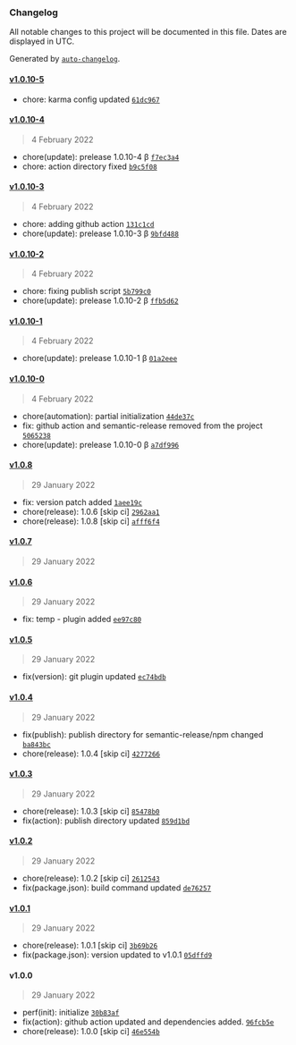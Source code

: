 ### Changelog

All notable changes to this project will be documented in this file. Dates are displayed in UTC.

Generated by [`auto-changelog`](https://github.com/CookPete/auto-changelog).

#### [v1.0.10-5](https://github.com/MSubhan01/ngx-clamp/compare/v1.0.10-4...v1.0.10-5)

- chore: karma config updated [`61dc967`](https://github.com/MSubhan01/ngx-clamp/commit/61dc9671a45b496a1a79d89fe858cc97ac6bd0a1)

#### [v1.0.10-4](https://github.com/MSubhan01/ngx-clamp/compare/v1.0.10-3...v1.0.10-4)

> 4 February 2022

- chore(update): prelease 1.0.10-4 β [`f7ec3a4`](https://github.com/MSubhan01/ngx-clamp/commit/f7ec3a43e82cc7199e0b78d8caafba37641408a6)
- chore: action directory fixed [`b9c5f08`](https://github.com/MSubhan01/ngx-clamp/commit/b9c5f08333c7ee04fa78e669e6f9f7e84a416a6f)

#### [v1.0.10-3](https://github.com/MSubhan01/ngx-clamp/compare/v1.0.10-2...v1.0.10-3)

> 4 February 2022

- chore: adding github action [`131c1cd`](https://github.com/MSubhan01/ngx-clamp/commit/131c1cdb7c77852e33aa27fbe4d391212fec1101)
- chore(update): prelease 1.0.10-3 β [`9bfd488`](https://github.com/MSubhan01/ngx-clamp/commit/9bfd48846ebfd941d26b9e224eb7a6893f4b4ef7)

#### [v1.0.10-2](https://github.com/MSubhan01/ngx-clamp/compare/v1.0.10-1...v1.0.10-2)

> 4 February 2022

- chore: fixing publish script [`5b799c0`](https://github.com/MSubhan01/ngx-clamp/commit/5b799c0a323b4e40ac823c6175a6bef10ead02d9)
- chore(update): prelease 1.0.10-2 β [`ffb5d62`](https://github.com/MSubhan01/ngx-clamp/commit/ffb5d622b51c79ee37c05cabcb6fa02019a5cbfb)

#### [v1.0.10-1](https://github.com/MSubhan01/ngx-clamp/compare/v1.0.10-0...v1.0.10-1)

> 4 February 2022

- chore(update): prelease 1.0.10-1 β [`01a2eee`](https://github.com/MSubhan01/ngx-clamp/commit/01a2eee40e84d9770680f729d241c33e8844eb6b)

#### [v1.0.10-0](https://github.com/MSubhan01/ngx-clamp/compare/v1.0.8...v1.0.10-0)

> 4 February 2022

- chore(automation): partial initialization [`44de37c`](https://github.com/MSubhan01/ngx-clamp/commit/44de37c00c558fcc2adca1292cf03546a49ece11)
- fix: github action and semantic-release removed from the project [`5065238`](https://github.com/MSubhan01/ngx-clamp/commit/5065238b64b470afd870080cd1b3bbd203946abd)
- chore(update): prelease 1.0.10-0 β [`a7df996`](https://github.com/MSubhan01/ngx-clamp/commit/a7df996819412e01a792d156d3443cab3ecca2aa)

#### [v1.0.8](https://github.com/MSubhan01/ngx-clamp/compare/v1.0.7...v1.0.8)

> 29 January 2022

- fix: version patch added [`1aee19c`](https://github.com/MSubhan01/ngx-clamp/commit/1aee19c9d35c6b7a6fbe3676487f4c63a595c78a)
- chore(release): 1.0.6 [skip ci] [`2962aa1`](https://github.com/MSubhan01/ngx-clamp/commit/2962aa1d2eb8c74943f177b3e109859dd8888c14)
- chore(release): 1.0.8 [skip ci] [`afff6f4`](https://github.com/MSubhan01/ngx-clamp/commit/afff6f48eee000a868333541f44a570352f31606)

#### [v1.0.7](https://github.com/MSubhan01/ngx-clamp/compare/v1.0.6...v1.0.7)

> 29 January 2022

#### [v1.0.6](https://github.com/MSubhan01/ngx-clamp/compare/v1.0.5...v1.0.6)

> 29 January 2022

- fix: temp - plugin added [`ee97c80`](https://github.com/MSubhan01/ngx-clamp/commit/ee97c807c9e3d7d79a6fa42dc9822b8572efef37)

#### [v1.0.5](https://github.com/MSubhan01/ngx-clamp/compare/v1.0.4...v1.0.5)

> 29 January 2022

- fix(version): git plugin updated [`ec74bdb`](https://github.com/MSubhan01/ngx-clamp/commit/ec74bdbfab747b6886a8f59a112f2e5e53865ffb)

#### [v1.0.4](https://github.com/MSubhan01/ngx-clamp/compare/v1.0.3...v1.0.4)

> 29 January 2022

- fix(publish): publish directory for semantic-release/npm changed [`ba843bc`](https://github.com/MSubhan01/ngx-clamp/commit/ba843bc94dc281e4e8c95a0a79e089d2143c124d)
- chore(release): 1.0.4 [skip ci] [`4277266`](https://github.com/MSubhan01/ngx-clamp/commit/427726670b0227e9952d6486c6a95de7f739215b)

#### [v1.0.3](https://github.com/MSubhan01/ngx-clamp/compare/v1.0.2...v1.0.3)

> 29 January 2022

- chore(release): 1.0.3 [skip ci] [`85478b0`](https://github.com/MSubhan01/ngx-clamp/commit/85478b0e0715f2ecba54f51662853af21817d1f1)
- fix(action): publish directory updated [`859d1bd`](https://github.com/MSubhan01/ngx-clamp/commit/859d1bd674e3d1b1e99ee24edba35cac7d31af23)

#### [v1.0.2](https://github.com/MSubhan01/ngx-clamp/compare/v1.0.1...v1.0.2)

> 29 January 2022

- chore(release): 1.0.2 [skip ci] [`2612543`](https://github.com/MSubhan01/ngx-clamp/commit/2612543d46c9f4ea33d1bb53662e32391b89b835)
- fix(package.json): build command updated [`de76257`](https://github.com/MSubhan01/ngx-clamp/commit/de762570834d7638be27a58a81a64a1c4112c101)

#### [v1.0.1](https://github.com/MSubhan01/ngx-clamp/compare/v1.0.0...v1.0.1)

> 29 January 2022

- chore(release): 1.0.1 [skip ci] [`3b69b26`](https://github.com/MSubhan01/ngx-clamp/commit/3b69b2671c828a42649ad77d48ae0548b1ada1cb)
- fix(package.json): version updated to v1.0.1 [`05dffd9`](https://github.com/MSubhan01/ngx-clamp/commit/05dffd9695970d65f64fece0c67bca3af7f82b08)

#### v1.0.0

> 29 January 2022

- perf(init): initialize [`30b83af`](https://github.com/MSubhan01/ngx-clamp/commit/30b83af1ede4e242ea3375037a90e0dade3089fb)
- fix(action): github action updated and dependencies added. [`96fcb5e`](https://github.com/MSubhan01/ngx-clamp/commit/96fcb5ec42c7ad4b3c36f2c743daf894d90b1112)
- chore(release): 1.0.0 [skip ci] [`46e554b`](https://github.com/MSubhan01/ngx-clamp/commit/46e554bea48940effccc7eb7a86a4c39599cfdd1)
